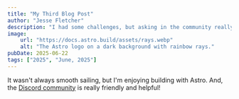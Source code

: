 ```yaml
---
title: "My Third Blog Post"
author: "Jesse Fletcher"
description: "I had some challenges, but asking in the community really helped!"
image:
    url: "https://docs.astro.build/assets/rays.webp"
    alt: "The Astro logo on a dark background with rainbow rays."
pubDate: 2025-06-22
tags: ["2025", "June, 2025"]
---
```

It wasn't always smooth sailing, but I'm enjoying building with Astro. And, the [Discord community](https://astro.build/chat) is really friendly and helpful!